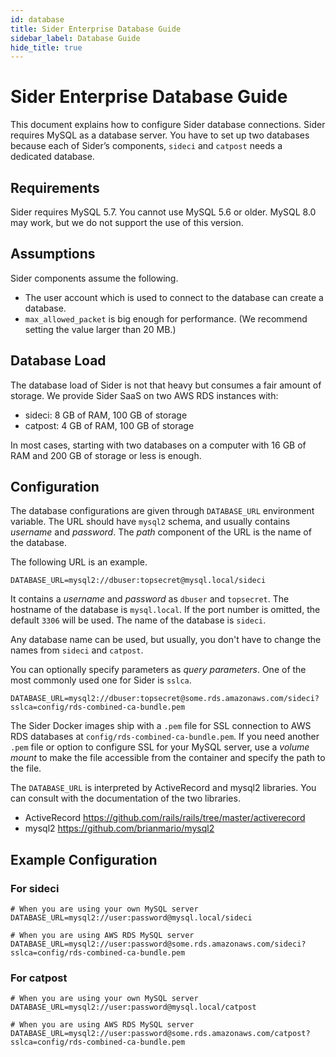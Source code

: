 ```yaml
---
id: database
title: Sider Enterprise Database Guide
sidebar_label: Database Guide
hide_title: true
---
```


# Sider Enterprise Database Guide

This document explains how to configure Sider database connections. Sider requires MySQL as a database server. You have to set up two databases because each of Sider’s components, `sideci` and `catpost` needs a dedicated database.

## Requirements

Sider requires MySQL 5.7. You cannot use MySQL 5.6 or older. MySQL 8.0 may work, but we do not support the use of this version.

## Assumptions

Sider components assume the following.

- The user account which is used to connect to the database can create a database.
- `max_allowed_packet` is big enough for performance. (We recommend setting the value larger than 20 MB.)

## Database Load

The database load of Sider is not that heavy but consumes a fair amount of storage. We provide Sider SaaS on two AWS RDS instances with:

- sideci: 8 GB of RAM, 100 GB of storage
- catpost: 4 GB of RAM, 100 GB of storage

In most cases, starting with two databases on a computer with 16 GB of RAM and 200 GB of storage or less is enough.

## Configuration

The database configurations are given through `DATABASE_URL` environment variable. The URL should have `mysql2` schema, and usually contains _username_ and _password_. The _path_ component of the URL is the name of the database.

The following URL is an example.

```
DATABASE_URL=mysql2://dbuser:topsecret@mysql.local/sideci
```

It contains a _username_ and _password_ as `dbuser` and `topsecret`. The hostname of the database is `mysql.local`. If the port number is omitted, the default `3306` will be used. The name of the database is `sideci`.

Any database name can be used, but usually, you don't have to change the names from `sideci` and `catpost`.

You can optionally specify parameters as _query parameters_. One of the most commonly used one for Sider is `sslca`.

```
DATABASE_URL=mysql2://dbuser:topsecret@some.rds.amazonaws.com/sideci?sslca=config/rds-combined-ca-bundle.pem
```

The Sider Docker images ship with a `.pem` file for SSL connection to AWS RDS databases at `config/rds-combined-ca-bundle.pem`. If you need another `.pem` file or option to configure SSL for your MySQL server, use a _volume mount_ to make the file accessible from the container and specify the path to the file.

The `DATABASE_URL` is interpreted by ActiveRecord and mysql2 libraries. You can consult with the documentation of the two libraries.

- ActiveRecord https://github.com/rails/rails/tree/master/activerecord
- mysql2 https://github.com/brianmario/mysql2

## Example Configuration

### For sideci

```
# When you are using your own MySQL server
DATABASE_URL=mysql2://user:password@mysql.local/sideci
```

```
# When you are using AWS RDS MySQL server
DATABASE_URL=mysql2://user:password@some.rds.amazonaws.com/sideci?sslca=config/rds-combined-ca-bundle.pem
```

### For catpost

```
# When you are using your own MySQL server
DATABASE_URL=mysql2://user:password@mysql.local/catpost
```

```
# When you are using AWS RDS MySQL server
DATABASE_URL=mysql2://user:password@some.rds.amazonaws.com/catpost?sslca=config/rds-combined-ca-bundle.pem
```
